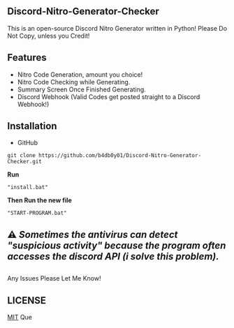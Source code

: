 ## Discord-Nitro-Generator-Checker
This is an open-source Discord Nitro Generator written in Python! Please Do Not Copy, unless you Credit!
## Features
+ Nitro Code Generation, amount you choice!
+ Nitro Code Checking while Generating.
+ Summary Screen Once Finished Generating.
+ Discord Webhook (Valid Codes get posted straight to a Discord Webhook!)
## Installation
+ GitHub 
```
git clone https://github.com/b4db0y01/Discord-Nitro-Generator-Checker.git
```
**Run** 
```
"install.bat"
``` 
**Then Run the new file**
``` 
"START-PROGRAM.bat"
``` 
## ⚠ *Sometimes the antivirus can detect "suspicious activity" because the program often accesses the discord API (i solve this problem).*

##
Any Issues Please Let Me Know!
##

## LICENSE
[MIT](LICENSE) Que
